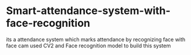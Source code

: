 # Smart-attendance-system-with-face-recognition
its a attendance system which marks attendance by recognizing face with face cam
used CV2 and Face recognition model to build this system
